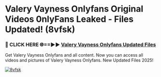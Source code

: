 # Valery Vayness Onlyfans Original Videos 0nlyFans Leaked - Files Updated! (8vfsk)

<h3>🔴 CLICK HERE 🌐==►► <a href="https://tinyurl.com/ehrbuxhb" rel="nofollow">Valery Vayness Onlyfans Updated Files</a></h3>

Get Valery Vayness Onlyfans and all content. Now you can access all videos and pictures of Valery Vayness Onlyfans. New Updated Files 2025!

[![8vfsk](https://i.imgur.com/lVYEuWS.gif)](https://tinyurl.com/ehrbuxhb)
